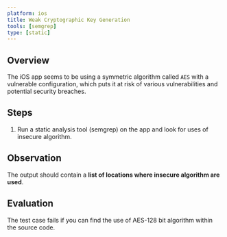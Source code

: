 ```yaml
---
platform: ios
title: Weak Cryptographic Key Generation 
tools: [semgrep]
type: [static]
---
```


## Overview

The iOS app seems to be using a symmetric algorithm called `AES` with a vulnerable configuration, which puts it at risk of various vulnerabilities and potential security breaches.


## Steps

1. Run a static analysis tool (semgrep) on the app and look for uses of insecure algorithm.

## Observation

The output should contain a **list of locations where insecure algorithm are used**.

## Evaluation

The test case fails if you can find the use of AES-128 bit algorithm within the source code.
